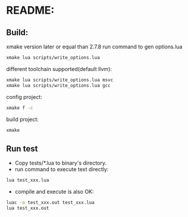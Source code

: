 # README:
## Build:
xmake version later or equal than 2.7.8
run command to gen options.lua
```bash
xmake lua scripts/write_options.lua
```
different toolchain supported(default llvm):
```bash
xmake lua scripts/write_options.lua msvc
xmake lua scripts/write_options.lua gcc
```

config project:
```bash
xmake f -c
```

build project:
```bash
xmake
```

## Run test
* Copy tests/*.lua to binary's directory.
* run command to execute text directly:
```bash
lua test_xxx.lua
```
* compile and execute is also OK:
```bash
luac -o test_xxx.out test_xxx.lua
lua test_xxx.out
```